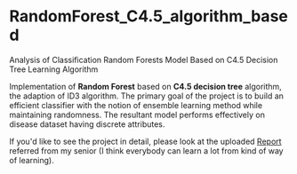 # RandomForest_C4.5_algorithm_based
Analysis of Classification Random Forests Model Based on C4.5 Decision Tree Learning Algorithm

Implementation of **Random Forest** based on **C4.5 decision tree** algorithm,
the adaption of ID3 algorithm. The primary goal of the project is to
build an efficient classifier with the notion of ensemble learning
method while maintaining randomness. The resultant model performs
effectively on disease dataset having discrete attributes.

If you'd like to see the project in detail, please look at the uploaded [Report](RF_report.pdf) referred from my senior (I think everybody can learn a lot from kind of way of learning).
